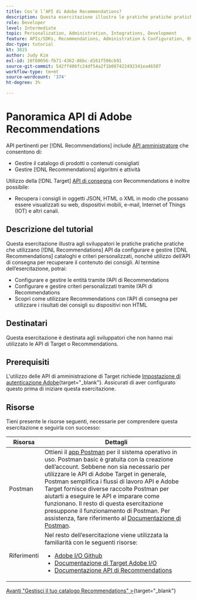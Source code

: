 ```yaml
---
title: Cos’è l’API di Adobe Recommendations?
description: Questa esercitazione illustra le pratiche pratiche pratiche degli sviluppatori che utilizzano le API Recommendations di Adobe Target per configurare e gestire i cataloghi Recommendations e i criteri personalizzati, nonché l’utilizzo dell’API di consegna per recuperare il contenuto dei consigli.
role: Developer
level: Intermediate
topic: Personalization, Administration, Integrations, Development
feature: APIs/SDKs, Recommendations, Administration & Configuration, Overview
doc-type: tutorial
kt: 3815
author: Judy Kim
exl-id: 10f80056-fb71-4362-86bc-d161f596cb91
source-git-commit: 542ff406fc24df54a2f1b007422492341ea46507
workflow-type: tm+mt
source-wordcount: '374'
ht-degree: 3%

---
```


# Panoramica API di Adobe Recommendations

API pertinenti per [!DNL Recommendations] include [API amministratore](https://experienceleague.adobe.com/docs/target/using/apis/api-overview.html?lang=en) che consentono di:

* Gestire il catalogo di prodotti o contenuti consigliati
* Gestire [!DNL Recommendations] algoritmi e attività

Utilizzo della [!DNL Target] [API di consegna](https://experienceleague.adobe.com/docs/target/using/apis/api-overview.html?lang=en) con Recommendations è inoltre possibile:

* Recupera i consigli in oggetti JSON, HTML o XML in modo che possano essere visualizzati su web, dispositivi mobili, e-mail, Internet of Things (IOT) e altri canali.

## Descrizione del tutorial

Questa esercitazione illustra agli sviluppatori le pratiche pratiche pratiche che utilizzano [!DNL Recommendations] API da configurare e gestire [!DNL Recommendations] cataloghi e criteri personalizzati, nonché utilizzo dell’API di consegna per recuperare il contenuto dei consigli. Al termine dell’esercitazione, potrai:

* Configurare e gestire le entità tramite l’API di Recommendations
* Configurare e gestire criteri personalizzati tramite l’API di Recommendations
* Scopri come utilizzare Recommendations con l’API di consegna per utilizzare i risultati dei consigli su dispositivi non HTML

## Destinatari

Questa esercitazione è destinata agli sviluppatori che non hanno mai utilizzato le API di Target o Recommendations.

## Prerequisiti

L&#39;utilizzo delle API di amministrazione di Target richiede [Impostazione di autenticazione Adobe](https://experienceleague.adobe.com/docs/target-dev/developer/api/configure-authentication.html){target="_blank"}. Assicurati di aver configurato questo prima di iniziare questa esercitazione.

## Risorse

Tieni presente le risorse seguenti, necessarie per comprendere questa esercitazione e seguirla con successo:

| Risorsa | Dettagli |
| --- | --- |
| Postman | Ottieni il [app Postman](https://www.postman.com/downloads/) per il sistema operativo in uso. Postman basic è gratuita con la creazione dell’account. Sebbene non sia necessario per utilizzare le API di Adobe Target in generale, Postman semplifica i flussi di lavoro API e Adobe Target fornisce diverse raccolte Postman per aiutarti a eseguire le API e imparare come funzionano. Il resto di questa esercitazione presuppone il funzionamento di Postman. Per assistenza, fare riferimento al [Documentazione di Postman](https://learning.getpostman.com/). |
| Riferimenti | Nel resto dell’esercitazione viene utilizzata la familiarità con le seguenti risorse:<UL><li>[Adobe I/O Github](https://github.com/adobeio)</li><li>[Documentazione di Target Adobe I/O](https://developers.adobetarget.com/api/#introduction)</li><li>[Documentazione API di Recommendations](https://developers.adobetarget.com/api/recommendations/)</li></ul> |

[Avanti &quot;Gestisci il tuo catalogo Recommendations&quot; >](https://experienceleague.adobe.com/docs/target-dev/developer/api/recommendations-api/manage-catalog.html){target="_blank"}
